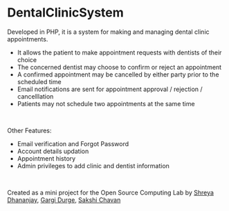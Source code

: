 # DentalClinicSystem
Developed in PHP, it is a system for making and managing dental clinic appointments. 
* It allows the patient to make appointment requests with dentists of their choice
* The concerned dentist may choose to confirm or reject an appointment
* A confirmed appointment may be cancelled by either party prior to the scheduled time
* Email notifications are sent for appointment approval / rejection / cancelllation
* Patients may not schedule two appointments at the same time

<br>

Other Features:
* Email verification and Forgot Password
* Account details updation
* Appointment history
* Admin privileges to add clinic and dentist information 

<br>

Created as a mini project for the Open Source Computing Lab by [Shreya Dhananjay](https://github.com/ShreyaDhananjay), [Gargi Durge](https://github.com/gargidurge), [Sakshi Chavan](https://github.com/Sakshi-geeky)
